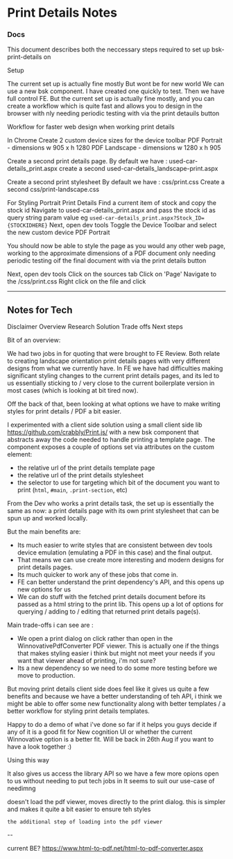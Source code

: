 

# Print Details Notes


### Docs

This document describes both the neccessary steps required to set up bsk-print-details on 


Setup



The current set up is actually fine mostly
But wont be for new world
We can use a new bsk component. I have created one quickly to test.
Then we have full control FE. 
But the current set up is actually fine mostly, and you can create a workflow which is quite fast and allows you to design in the browser with nly needing periodic testing with via the print detauils button


Workflow for faster web design when working print details

In Chrome
Create 2 custom device sizes for the device toolbar
PDF Portrait - dimensions w 905 x h 1280
PDF Landscape - dimensions w 1280 x h 905

Create a second print details page. 
By default we have : used-car-details_print.aspx
create a second used-car-details_landscape-print.aspx

Create a second print stylesheet
By default we have : css/print.css
Create a second css/print-landscape.css

For Styling Portrait Print Details
Find a current item of stock and copy the stock id
Navigate to used-car-details_print.aspx and pass the stock id as query string param value
eg `used-car-details_print.aspx?Stock_ID={STOCKIDHERE}`
Next, open dev tools
Toggle the Device Toolbar and select the new custom device PDF Portrait

You should now be able to style the page as you would any other web page, working to the approximate dimensions of a PDF document only needing periodic testing oif the final document with via the print details button


Next, open dev tools
Click on the sources tab
Click on 'Page'
Navigate to the /css/print.css
Right click on the file and click 


----

## Notes for Tech 

Disclaimer
Overview
Research
Solution
Trade offs
Next steps

Bit of an overview: 

We had two jobs in for quoting that were  brought to FE Review. Both relate to creating landscape orientation print details pages with very different designs from what we currently have. In FE we have had difficulties making significant styling changes to the current print details pages, and its led to us essentially sticking to / very close to the current boilerplate version in most cases (which is looking at bit tired now).

Off the back of that, been looking at what options we have to make writing styles for print  details / PDF a bit easier.

I experimented with a client side solution using a small client side lib https://github.com/crabbly/Print.js/  with a new bsk component that abstracts away the code needed to handle printing a template page. The component exposes a couple of options set via attributes on the custom element: 
- the relative url of the print details template page
- the relative url of the print details stylesheet
- the selector to use for targeting which bit of the document you want to print (`html`, `#main`, `.print-section`, etc)

From the Dev who works a print details task, the set up is essentially the same as now: a print details page with its own print stylesheet that can be spun up and worked locally.

But the main benefits are: 
- Its much easier to write styles that are consistent between dev tools device emulation (emulating a PDF in this case) and the final output.
- That means we can use create more interesting and modern designs for print details pages. 
- Its much quicker to work any of these jobs that come in.
- FE can better understand the print dependency's API, and this opens up new options for us
- We can do stuff with the fetched print details document before its passed as a html string to the print lib. This opens up a lot of options for querying / adding  to / editing that returned print details page(s).  

Main trade-offs i can see are : 
- We open a print dialog on click rather than open in the WinnovativePdfConverter PDF viewer. This is actually one if the things that makes styling easier i think but might not meet your needs if you want that viewer ahead of printing, i'm not sure?
- Its a new dependency so we need to do some more testing before we move to production.

But moving print details client side does feel like it gives us quite a few benefits and because we have a better understanding of teh API, i think we might be able to offer some new functionality along with better templates / a better workflow for styling print details templates. 

Happy to do a demo of what i've done so far if it helps you guys decide if any of it is a good fit for New cognition UI or whether the current Winnovative option is a better fit. Will be back in 26th Aug if you want to have a look together :)

Using this way 

It also gives us access the library API so we have a few more opions open to us without needing to put tech jobs in
It seems to suit our use-case of needimng 

doesn't load the pdf viewer, moves directly to the print dialog. 
this is simpler and makes it quite a bit easier to ensure teh styles 

	the additional step of loading into the pdf viewer 

--

current BE?
https://www.html-to-pdf.net/html-to-pdf-converter.aspx

